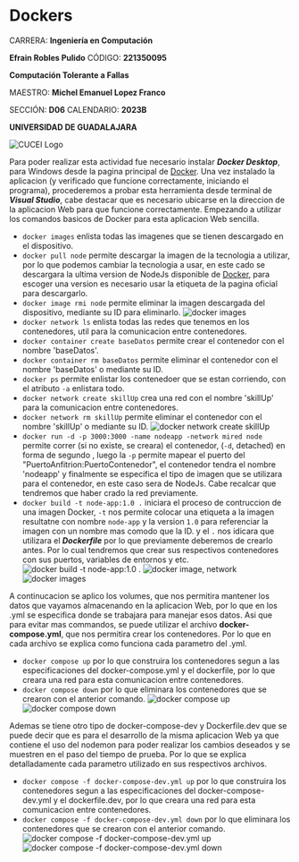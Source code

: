 # Dockers

CARRERA: **Ingeniería en Computación**

**Efrain Robles Pulido** CÓDIGO: **221350095**

**Computación Tolerante a Fallas**

MAESTRO: **Michel Emanuel Lopez Franco**

SECCIÓN: **D06**    CALENDARIO: **2023B**

**UNIVERSIDAD DE GUADALAJARA**

![CUCEI Logo](https://static.wixstatic.com/media/689543_e867e5de31ce49e7a2c28f84eb1bacf8~mv2.png/v1/fill/w_560,h_150,al_c,q_85,usm_0.66_1.00_0.01,enc_auto/logoudggris.png)

Para poder realizar esta actividad fue necesario instalar ***Docker Desktop***, para Windows desde la pagina principal de [Docker](https://docs.docker.com/desktop/install/windows-install/).
Una vez instalado la aplicacion (y verificado que funcione correctamente, iniciando el programa), procederemos a probar esta herramienta desde terminal de ***Visual Studio***, cabe destacar que es necesario ubicarse en la direccion de la aplicacion Web para que funcione correctamente.
Empezando a utilizar los comandos basicos de Docker para esta aplicacion Web sencilla.
- `docker images` enlista todas las imagenes que se tienen descargado en el dispositivo.
- `docker pull node` permite descargar la imagen de la tecnologia a utilizar, por lo que podemos cambiar la tecnologia a usar, en este cado se descargara la ultima version de NodeJs disponible de [Docker](https://hub.docker.com/_/node), para escoger una version es necesario usar la etiqueta de la pagina oficial para descargarlo.
- `docker image rmi node` permite eliminar la imagen descargada del dispositivo, mediante su ID para eliminarlo.
![docker images](https://github.com/EfrainRP/Computacion_tolerante_a_fallas/blob/main/Dockers/Images/pull.PNG)
- `docker network ls` enlista todas las redes que tenemos en los contenedores, util para la comunicacion entre contenedores.
- `docker container create baseDatos` permite crear el contenedor con el nombre 'baseDatos'.
- `docker container rm baseDatos` permite eliminar el contenedor con el nombre 'baseDatos' o mediante su ID.
- `docker ps` permite enlistar los contenedoer que se estan corriendo, con el atributo `-a` enlistara todo.
- `docker network create skillUp` crea una red con el nombre 'skillUp' para la comunicacion entre contenedores.
- `docker network rm skillUp` permite eliminar el contenedor con el nombre 'skillUp' o mediante su ID.
![docker network create skillUp](https://github.com/EfrainRP/Computacion_tolerante_a_fallas/blob/main/Dockers/Images/network.PNG)
- `docker run -d -p 3000:3000 -name nodeapp -network mired node` permite correr (si no existe, se creara) el contenedor, (`-d`, detached) en forma de segundo , luego la `-p` permite mapear el puerto del "PuertoAnfitrion:PuertoContenedor", el contenedor tendra el nombre 'nodeapp' y finalmente se especifica el tipo de imagen que se utilizara para el contenedor, en este caso sera de NodeJs. Cabe recalcar que tendremos que haber crado la red previamente.
- `docker build -t node-app:1.0 .` iniciara el proceso de contruccion de una imagen Docker, `-t` nos permite colocar una etiqueta a la imagen resultatne con nombre `node-app` y la version `1.0` para referenciar la imagen con un nombre mas comodo que la ID. y el `.` nos idicara que utilizara el ***Dockerfile*** por lo que previamente deberemos de crearlo antes. Por lo cual tendremos que crear sus respectivos contenedores con sus puertos, variables de entornos y etc.
![docker build -t node-app:1.0 .](https://github.com/EfrainRP/Computacion_tolerante_a_fallas/blob/main/Dockers/Images/build.PNG)
![docker image, network](https://github.com/EfrainRP/Computacion_tolerante_a_fallas/blob/main/Dockers/Images/run%2Cbuild.PNG)
![docker images](https://github.com/EfrainRP/Computacion_tolerante_a_fallas/blob/main/Dockers/Images/create%20image.PNG)

A continucacion se aplico los volumes, que nos permitira mantener los datos que vayamos almacenando en la aplicacion Web, por lo que en los .yml se especifica donde se trabajara para manejar esos datos.
Asi que para evitar mas commandos, se puede utilizar el archivo **docker-compose.yml**, que nos permitira crear los contenedores. Por lo que en cada archivo se explica como funciona cada parametro del .yml.
- `docker compose up` por lo que construira los contenedores segun a las especificaciones del docker-compose.yml y el dockerfile, por lo que creara una red para esta comunicacion entre contenedores.
- `docker compose down` por lo que eliminara los contenedores que se crearon con el anterior comando.
![docker compose up](https://github.com/EfrainRP/Computacion_tolerante_a_fallas/blob/main/Dockers/Images/composeUP.PNG)
![docker compose down](https://github.com/EfrainRP/Computacion_tolerante_a_fallas/blob/main/Dockers/Images/composeDOWN.PNG)

Ademas se tiene otro tipo de docker-compose-dev y Dockerfile.dev que se puede decir que es para el desarrollo de la misma aplicacion Web ya que contiene el uso del nodemon para poder realizar los cambios deseados y se muestren en el paso del tiempo de prueba. Por lo que se explica detalladamente cada parametro utilizado en sus respectivos archivos.
- `docker compose -f docker-compose-dev.yml up` por lo que construira los contenedores segun a las especificaciones del docker-compose-dev.yml y el dockerfile.dev, por lo que creara una red para esta comunicacion entre contenedores.
- `docker compose -f docker-compose-dev.yml down` por lo que eliminara los contenedores que se crearon con el anterior comando.
![docker compose -f docker-compose-dev.yml up](https://github.com/EfrainRP/Computacion_tolerante_a_fallas/blob/main/Dockers/Images/compose-devUP.PNG)
![docker compose -f docker-compose-dev.yml down](https://github.com/EfrainRP/Computacion_tolerante_a_fallas/blob/main/Dockers/Images/compose-devDOWN.PNG)
